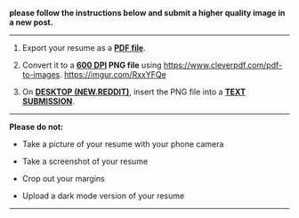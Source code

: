 **please follow the instructions below and submit a higher quality image in a new post.**  

---

1. Export your resume as a [**PDF file**](https://www.adobe.com/uk/acrobat/resources/google-doc-to-pdf.html).  

2. Convert it to a **[600 DPI](https://www.adobe.com/uk/creativecloud/photography/discover/dots-per-inch-dpi-resolution.html) PNG file** using https://www.cleverpdf.com/pdf-to-images. https://imgur.com/RxxYFQe     

3. On **[DESKTOP (NEW.REDDIT)](https://new.reddit.com/r/{sub}/submit)**, insert the PNG file into a **[TEXT SUBMISSION](https://imgur.com/8iik4YP)**.  

---

**Please do not:**  

* Take a picture of your resume with your phone camera  

* Take a screenshot of your resume  

* Crop out your margins  

* Upload a dark mode version of your resume  

---